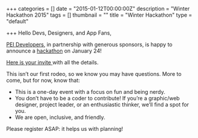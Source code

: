 +++
categories = []
date = "2015-01-12T00:00:00Z"
description = "Winter Hackathon 2015"
tags = []
thumbnail = ""
title = "Winter Hackathon"
type = "default"

+++
Hello Devs, Designers, and App Fans,

[PEI Developers](https://meetup.com/pei-developers), in partnership with generous sponsors, is happy to announce a [hackathon](https://en.wikipedia.org/wiki/Hackathon) on January 24!

[Here is your invite ](https://www.eventbrite.ca/e/pei-devs-hackathon-tickets-15252848681)with all the details.

This isn’t our first rodeo, so we know you may have questions. More to come, but for now, know that:



* This is a one-day event with a focus on fun and being nerdy.
* You don’t have to be a coder to contribute! If you’re a graphic/web designer, project leader, or an enthusiastic thinker, we’ll find a spot for you.
* We are open, inclusive, and friendly.



Please register ASAP: it helps us with planning!